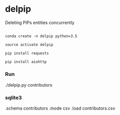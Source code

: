 # delpip

Deleting PIPs entities concurrently

##
`conda create -n delpip python=3.5`

`source activate delpip`

`pip install requests`

`pip install aiohttp`

### Run
./delpip.py contributors

### sqlite3
.schema contributors
.mode csv
.load contributors.csv

